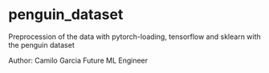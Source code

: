# penguin_dataset
Preprocession of the data with pytorch-loading, tensorflow and sklearn with the penguin dataset


Author: Camilo Garcia
Future ML Engineer
